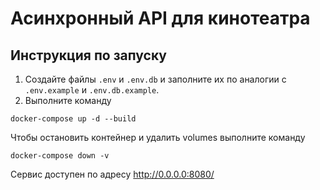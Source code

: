 # Асинхронный API для кинотеатра
## Инструкция по запуску
1. Создайте файлы `.env` и `.env.db` и заполните их по аналогии с `.env.example` и `.env.db.example`.
2. Выполните команду
```
docker-compose up -d --build
```
Чтобы остановить контейнер и удалить volumes выполните команду
```
docker-compose down -v
```
Сервис доступен по адресу http://0.0.0.0:8080/

